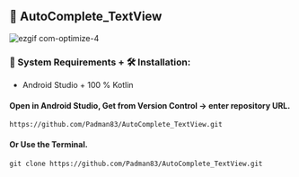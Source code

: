 ## 📱 AutoComplete_TextView

![ezgif com-optimize-4](https://user-images.githubusercontent.com/45048950/92329921-52ecbe00-f09d-11ea-89e7-074e6b407272.gif)

### 🧰 System Requirements + 🛠️ Installation:

* Android Studio + 100 % Kotlin

#### Open in Android Studio, Get from Version Control -> enter repository URL.

```
https://github.com/Padman83/AutoComplete_TextView.git
```

#### Or Use the Terminal.

```
git clone https://github.com/Padman83/AutoComplete_TextView.git
